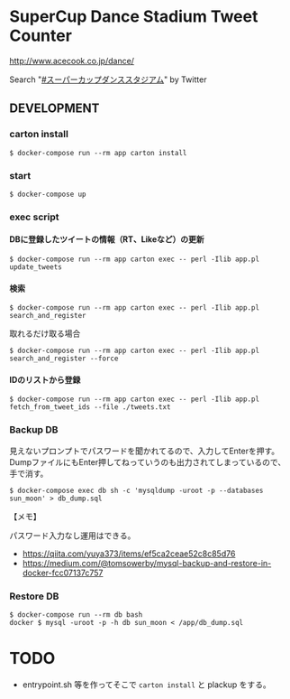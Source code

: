# SuperCup Dance Stadium Tweet Counter

http://www.acecook.co.jp/dance/

Search "[#スーパーカップダンススタジアム](https://twitter.com/search?f=tweets&vertical=default&q=%23%E3%82%B9%E3%83%BC%E3%83%91%E3%83%BC%E3%82%AB%E3%83%83%E3%83%97%E3%83%80%E3%83%B3%E3%82%B9%E3%82%B9%E3%82%BF%E3%82%B8%E3%82%A2%E3%83%A0&src=tyah)" by Twitter

## DEVELOPMENT

### carton install

```console
$ docker-compose run --rm app carton install
```

### start

```console
$ docker-compose up 
```

### exec script

#### DBに登録したツイートの情報（RT、Likeなど）の更新

```console
$ docker-compose run --rm app carton exec -- perl -Ilib app.pl update_tweets
```

#### 検索

```console
$ docker-compose run --rm app carton exec -- perl -Ilib app.pl search_and_register
```

取れるだけ取る場合

```console
$ docker-compose run --rm app carton exec -- perl -Ilib app.pl search_and_register --force
```

#### IDのリストから登録

```console
$ docker-compose run --rm app carton exec -- perl -Ilib app.pl fetch_from_tweet_ids --file ./tweets.txt
```


### Backup DB

見えないプロンプトでパスワードを聞かれてるので、入力してEnterを押す。  
DumpファイルにもEnter押してねっていうのも出力されてしまっているので、手で消す。

```console
$ docker-compose exec db sh -c 'mysqldump -uroot -p --databases sun_moon' > db_dump.sql
```

【メモ】

パスワード入力なし運用はできる。

- https://qiita.com/yuya373/items/ef5ca2ceae52c8c85d76
- https://medium.com/@tomsowerby/mysql-backup-and-restore-in-docker-fcc07137c757

### Restore DB

```console
$ docker-compose run --rm db bash
docker $ mysql -uroot -p -h db sun_moon < /app/db_dump.sql
```


# TODO

- entrypoint.sh 等を作ってそこで `carton install` と plackup をする。
